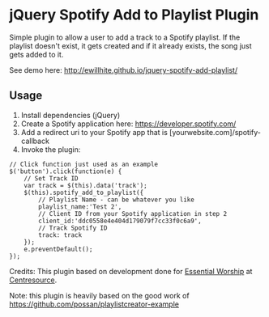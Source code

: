 # jQuery Spotify Add to Playlist Plugin
Simple plugin to allow a user to add a track to a Spotify playlist. If the playlist doesn't exist, it gets created and if it already exists, the song just gets added to it.

See demo here: http://ewillhite.github.io/jquery-spotify-add-playlist/

## Usage

1. Install dependencies (jQuery)
2. Create a Spotify application here: https://developer.spotify.com/
3. Add a redirect uri to your Spotify app that is [yourwebsite.com]/spotify-callback
4. Invoke the plugin:

```
// Click function just used as an example
$('button').click(function(e) {
	// Set Track ID
	var track = $(this).data('track');
	$(this).spotify_add_to_playlist({
		// Playlist Name - can be whatever you like
		playlist_name:'Test 2',
		// Client ID from your Spotify application in step 2
		client_id:'ddc0558e4e404d179079f7cc33f0c6a9',
		// Track Spotify ID
		track: track
	});
	e.preventDefault();
});
```

Credits: This plugin based on development done for [Essential Worship](http://essentialworship.com/) at [Centresource](http://centresource.com).

Note: this plugin is heavily based on the good work of https://github.com/possan/playlistcreator-example
